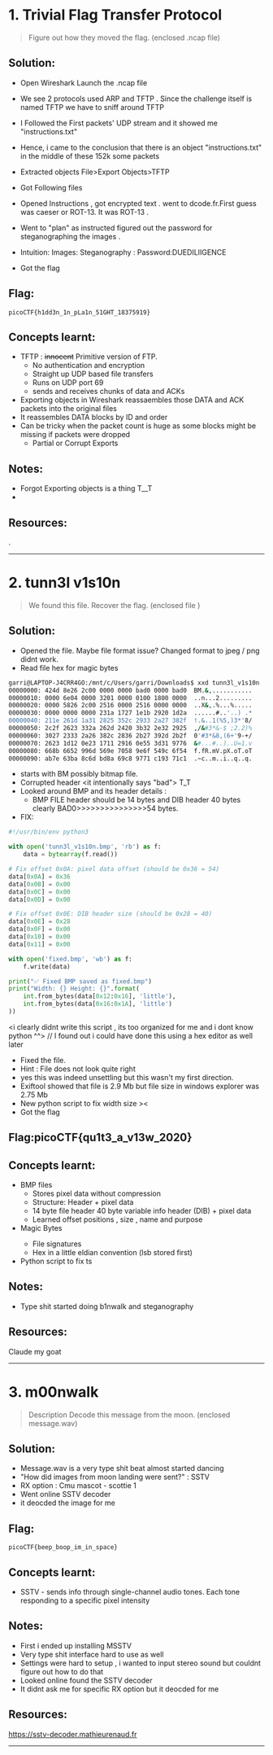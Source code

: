 # 1. Trivial Flag Transfer Protocol

> Figure out how they moved the flag.
  (enclosed .ncap file)


## Solution:

- Open Wireshark Launch the .ncap file
- We see 2 protocols used ARP and TFTP . Since the challenge itself is named TFTP we have to sniff around TFTP
- I Followed the First packets' UDP stream and it showed me 
  "instructions.txt"
- Hence, i came to the conclusion that there is an object "instructions.txt" in the middle of these 152k some packets
- Extracted objects File>Export Objects>TFTP
- Got Following files


- Opened Instructions , got encrypted text . went to dcode.fr.First guess was caeser or ROT-13. It was ROT-13 .
- Went to "plan" as instructed figured out the password for steganographing the images <DUEDILIGENCE>.
- Intuition: Images: Steganography : Password:DUEDILIIGENCE
- Got the flag



## Flag:

```
picoCTF{h1dd3n_1n_pLa1n_51GHT_18375919}
```

## Concepts learnt:

- TFTP : ~~innocent~~ Primitive version of FTP. 
   - No authentication and encryption
   - Straight up UDP based file transfers
   - Runs on UDP port 69
   - sends and receives chunks of data <blocks> and ACKs
- Exporting objects in Wireshark reassaembles those DATA and ACK packets into the original files
 - It reassembles DATA blocks by ID and order
  - Can be tricky when the packet count is huge as some blocks might be missing if packets were dropped
    - Partial or Corrupt Exports

## Notes:

- Forgot Exporting objects is a thing T__T
-
## Resources:

.

***

# 2. tunn3l v1s10n

> We found this file. Recover the flag.
 (enclosed file )



## Solution:

- Opened the file. Maybe file format issue?  Changed format to jpeg / png didnt work.
- Read file hex for magic bytes

```bash
garri@LAPTOP-J4CRR4GO:/mnt/c/Users/garri/Downloads$ xxd tunn3l_v1s10n | head -10
00000000: 424d 8e26 2c00 0000 0000 bad0 0000 bad0  BM.&,...........
00000010: 0000 6e04 0000 3201 0000 0100 1800 0000  ..n...2.........
00000020: 0000 5826 2c00 2516 0000 2516 0000 0000  ..X&,.%...%.....
00000030: 0000 0000 0000 231a 1727 1e1b 2920 1d2a  ......#..'..) .*
00000040: 211e 261d 1a31 2825 352c 2933 2a27 382f  !.&..1(%5,)3*'8/
00000050: 2c2f 2623 332a 262d 2420 3b32 2e32 2925  ,/&#3*&-$ ;2.2)%
00000060: 3027 2333 2a26 382c 2836 2b27 392d 2b2f  0'#3*&8,(6+'9-+/
00000070: 2623 1d12 0e23 1711 2916 0e55 3d31 9776  &#...#..)..U=1.v
00000080: 668b 6652 996d 569e 7058 9e6f 549c 6f54  f.fR.mV.pX.oT.oT
00000090: ab7e 63ba 8c6d bd8a 69c8 9771 c193 71c1  .~c..m..i..q..q.
```
- starts with BM possibly bitmap file.
- Corrupted header <it intentionally says "bad"> T_T
- Looked around BMP and its header details : 
  - BMP FILE header should be 14 bytes and DIB header 40 bytes
   clearly BAD0>>>>>>>>>>>>>>>54 bytes.
- FIX:

```Python
#!/usr/bin/env python3

with open('tunn3l_v1s10n.bmp', 'rb') as f:
    data = bytearray(f.read())

# Fix offset 0x0A: pixel data offset (should be 0x36 = 54)
data[0x0A] = 0x36
data[0x0B] = 0x00
data[0x0C] = 0x00
data[0x0D] = 0x00

# Fix offset 0x0E: DIB header size (should be 0x28 = 40)
data[0x0E] = 0x28
data[0x0F] = 0x00
data[0x10] = 0x00
data[0x11] = 0x00

with open('fixed.bmp', 'wb') as f:
    f.write(data)

print("✅ Fixed BMP saved as fixed.bmp")
print("Width: {} Height: {}".format(
    int.from_bytes(data[0x12:0x16], 'little'),
    int.from_bytes(data[0x16:0x1A], 'little')
))
```
 <i clearly didnt write this script , its too organized for me and i dont know python ^^>
 // I found out i could have done this using a hex editor as well later


- Fixed the file.
- Hint : File does not look quite right
 - yes this was indeed unsettling but this wasn't my first direction.
- Exiftool showed that file is 2.9 Mb but file size in windows explorer was 2.75 Mb
- New python script to fix width size ><
- Got the flag



## Flag:picoCTF{qu1t3_a_v13w_2020}

## Concepts learnt:

- BMP files
   - Stores pixel data without compression
   - Structure: Header + pixel data
    - 14 byte file header 40 byte variable info header (DIB) + pixel data
    - Learned offset positions , size , name and purpose
 - Magic Bytes <need to memorize ts to some extent i feel>
   - File signatures
   - Hex in a little eldian convention (lsb stored first)
- Python script to fix ts

## Notes:

- Type shit started doing b1nwalk and steganography

## Resources:

Claude my goat

***


# 3. m00nwalk

> Description
Decode this message from the moon.
(enclosed message.wav)


## Solution:

- Message.wav is a very type shit beat almost started dancing
- "How did images from moon landing were sent?" : SSTV
- RX option : Cmu mascot - scottie 1
- Went online SSTV decoder
- it deocded the image for me 

## Flag:

```
picoCTF{beep_boop_im_in_space}
```

## Concepts learnt:

- SSTV - sends info through single-channel audio tones. Each tone responding to a specific pixel intensity 

## Notes:

- First i ended up installing MSSTV
- Very type shit interface hard to use as well
- Settings were hard to setup , i wanted to input stereo sound but couldnt figure out how to do that
- Looked online found the SSTV decoder 
- It didnt ask me for specific RX option but it deocded for me


## Resources:

https://sstv-decoder.mathieurenaud.fr

***
